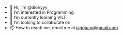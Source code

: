 - 👋 Hi, I’m @dionyyy
- 👀 I’m interested in Programming
- 🌱 I’m currently learning VILT
- 💞️ I’m looking to collaborate on 
- 📫 How to reach me, email me at jagojuny@gmail.com
